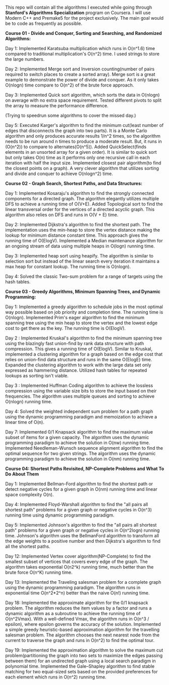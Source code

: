 This repo will contain all the algorithms I executed while going through **Stanford's Algorithms Specialization** program on Coursera. I will use Modern C++ and Premake5 for the project exclusively. The main goal would be to code as frequently as possible.

**Course 01 - Divide and Conquer, Sorting and Searching, and Randomized Algorithms:**

Day 1: Implemented Karatsuba multiplication which runs in O(n^1.6) time compared to traditional multiplication's O(n^2) time. I used strings to store the large numbers.

Day 2: Implemented Merge sort and Inversion counting(number of pairs required to switch places to create a sorted array). Merge sort is a great example to demonstrate the power of divide and conquer. As it only
takes O(nlogn) time compare to O(n^2) of the brute force approach.

Day 3: Implemented Quick sort algorithm, which sorts the data in O(nlogn) on average with no extra space requirement. Tested different pivots to split the array to measure the performance difference.

(Trying to speedrun some algorithms to cover the missed day.)

Day 5: Executed Karger's algorithm to find the minimum cut(least number of edges that disconnects the graph into two parts). It is a Monte Carlo algorithm and only produces accurate results 1/n^2 times, so the
algorithm needs to be run around n times to produce a moderate result. But, it runs in (O(n^2)) to compare to alternates(O(n^5)).
Added QuickSelect(finds elements in an unsorted array for a given order). It is similar to quick sort but only takes O(n) time as it performs only one recursive call in each iteration with half the input size.
Implemented closest pair algorithm(to find the closest points on a graph). A very clever algorithm that utilizes sorting and divide and conquer to achieve O(nlogn^2) time.

**Course 02 - Graph Search, Shortest Paths, and Data Structures:**

Day 1: Implemented Kosaraju's algorithm to find the strongly connected components for a directed graph. The algorithm elegantly utilizes multiple DFS to achieve a running time of O(V+E).
Added Topological sort to find the linear transversal order for the vertices of a directed acyclic graph. This algorithm also relies on DFS and runs in O(V + E) time.

Day 2: Implemented Dijkstra's algorithm to find the shortest path. The implementation uses the min-heap to store the vertex distance making the lookup for minimum distance constant time. This approach gives the
running time of O(ElogV).
Implemented a Median maintenance algorithm for an ongoing stream of data using multiple heaps in O(logn) running time.

Day 3: Implemented heap sort using heapify. The algorithm is similar to selection sort but instead of the linear search every iteration it maintains a max heap for constant lookup. The running time is O(nlogn).

Day 4: Solved the classic Two-sum problem for a range of targets using the hash tables.

**Course 03 - Greedy Algorithms, Minimum Spanning Trees, and Dynamic Programming:**

Day 1: Implemented a greedy algorithm to schedule jobs in the most optimal way possible based on job priority and completion time. The running time is O(nlogn).
Implemented Prim's eager algorithm to find the minimum spanning tree using the min heap to store the vertex and the lowest edge cost to get there as the key. The running time is O(ElogV).

Day 2 : Implemented Kruskal's algorithm to find the minimum spanning tree using the blazingly fast union-find by rank data structure with path compression. This gives a running time of O(ElogV).
Similar to Kruskal, implemented a clustering algorithm for a graph based on the edge cost that relies on union-find data structure and runs in the same O(ElogE) time. Expanded the clustering algorithm to work with
the large data set only expressed as hammering distance. Utilized hash tables for repeated lookups as sorting isn't viable.

Day 3 : Implemented Huffman Coding algorithm to achieve the lossless compression using the variable size bits to store the input based on their frequencies. The algorithm uses multiple queues and sorting to achieve O(nlogn) running time.

Day 4: Solved the weighted independent sum problem for a path graph using the dynamic programming paradigm and memoization to achieve a linear time of O(n).

Day 7: Implemented 0/1 Knapsack algorithm to find the maximum value subset of items for a given capacity. The algorithm uses the dynamic programming paradigm to achieve the solution in O(nw) running time.
Implemented Needleman-Wunsch sequence alignment algorithm to find the optimal sequence for two given strings. The algorithm uses the dynamic programming paradigm to achieve the solution in O(nm) running time.

**Course 04: Shortest Paths Revisited, NP-Complete Problems and What To Do About Them**

Day 1: Implemented Bellman-Ford algorithm to find the shortest path or detect negative cycles for a given graph in O(nm) running time and linear space complexity O(n).

Day 4: Implemented Floyd-Warshall algorithm to find the "all pairs all shortest path" problems for a given graph or negative cycles in O(n^3) running time using dynamic programming paradigm.

Day 5: Implemented Johnson's algorithm to find the "all pairs all shortest path" problems for a given graph or negative cycles in O(n^2logn) running time. Johnson's algorithm uses the BellmanFord algorithm to
transform all the edge weights to a positive number and then Dijkstra's algorithm to find all the shortest paths.

Day 12: Implemented Vertex cover algorithm(NP-Complete) to find the smallest subset of vertices that covers every edge of the graph. The algorithm takes exponential O(n2^k) running time, much better than the brute
force O(n^K) running time.

Day 13: Implemented the Traveling salesman problem for a complete graph using the dynamic programming paradigm. The algorithm runs in exponential time O(n^2*2^n) better than the naive O(n!) running time.

Day 18: Implemented the approximate algorithm for the 0/1 knapsack problem. The algorithm reduces the item values by a factor and runs a dynamic algorithm as a subroutine to achieve the running time of O(n^2Vmax). With a well-defined Vmax, the algorithm runs in O(n^3 / epsilon), where epsilon governs the accuracy of the solution.
Implemented a simple greedy heuristic-based approximation algorithm for the travelling salesman problem. The algorithm chooses the next nearest node from the current to traverse the graph and runs in O(n^2) to find the optimal tour.

Day 19: Implemented the approximation algorithm to solve the maximum cut problem(partitioning the graph into two sets to maximize the edges passing between them) for an undirected graph using a local search paradigm in polynomial time.
Implemented the Gale–Shapley algorithm to find stable matching for two equal-sized sets based on the provided preferences for each element which runs in O(n^2) running time.